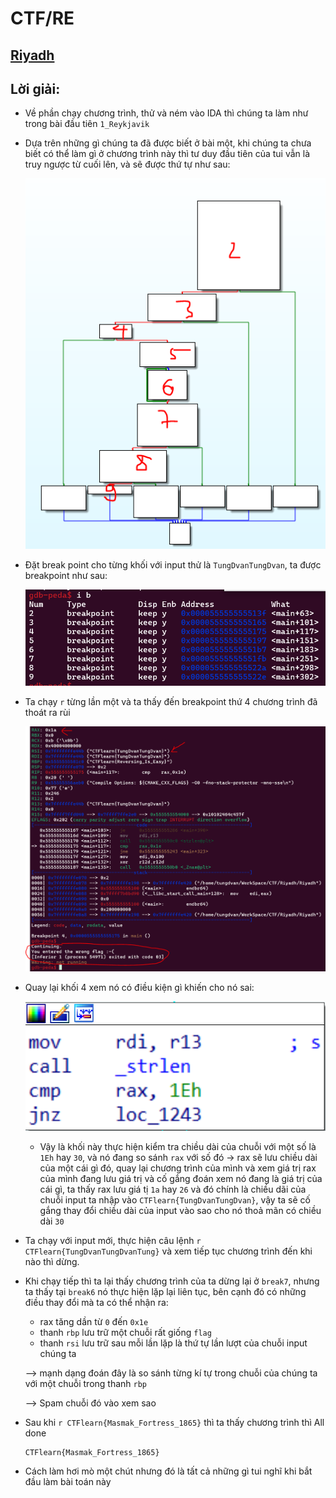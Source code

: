 # CTF/RE

## [Riyadh](https://ctflearn.com/challenge/991)

## Lời giải:

- Về phần chạy chương trình, thử và ném vào IDA thì chúng ta làm như trong bài đầu tiên `1_Reykjavik`

- Dựa trên những gì chúng ta đã được biết ở bài một, khi chúng ta chưa biết có thể làm gì ở chương trình này thì tư duy đầu tiên của tui vẫn là truy ngược từ cuối lên, và sẽ được thứ tự như sau:
    
    ![alt text](IMG/Riyadh/image-19.png)
 

- Đặt break point cho từng khối với input thử là `TungDvanTungDvan`, ta được breakpoint như sau: 

    ![alt text](IMG/Riyadh/image-20.png)

- Ta chạy `r` từng lần một và ta thấy đến breakpoint thứ 4 chương trình đã thoát ra rùi

    ![alt text](IMG/Riyadh/image-21.png)

- Quay lại khối 4 xem nó có điều kiện gì khiến cho nó sai:

    ![alt text](IMG/Riyadh/image-22.png)

    - Vậy là khối này thực hiện kiểm tra chiều dài của chuỗi với một số là `1Eh` hay `30`, và nó đang so sánh `rax` với số đó -> rax sẽ lưu chiều dài của một cái gì đó, quay lại chương trình của mình và xem giá trị rax của mình đang lưu giá trị và cố gắng đoán xem nó đang là giá trị của cái gì, ta thấy rax lưu giá tị `1a` hay `26` và đó chính là chiều dãi của chuỗi input ta nhập vào `CTFlearn{TungDvanTungDvan}`, vậy ta sẽ cố gắng thay đổi chiều dài của input vào sao cho nó thoả mãn có chiều dài `30`

- Ta chạy với input mới, thực hiện câu lệnh `r CTFlearn{TungDvanTungDvanTung}` và xem tiếp tục chương trình đến khi nào thì dừng.

- Khi chạy tiếp thì ta lại thấy chương trình của ta dừng lại ở `break7`, nhưng ta thấy tại `break6` nó thực hiện lặp lại liên tục, bên cạnh đó có những điều thay đổi mà ta có thể nhận ra:
    
    - rax tăng dần từ `0` đến `0x1e`
    - thanh `rbp` lưu trữ một chuỗi rất giống `flag`
    - thanh `rsi` lưu trữ sau mỗi lần lặp là thứ tự lần lượt của chuỗi input chúng ta

    --> mạnh dạng đoán đây là so sánh từng kí tự trong chuỗi của chúng ta với một chuỗi trong thanh `rbp`

    --> Spam chuỗi đó vào xem sao

- Sau khi `r CTFlearn{Masmak_Fortress_1865}` thì ta thấy chương trình thì All done

    ```
    CTFlearn{Masmak_Fortress_1865}
    ```

- Cách làm hơi mò một chút nhưng đó là tất cả những gì tui nghĩ khi bắt đầu làm bài toán này